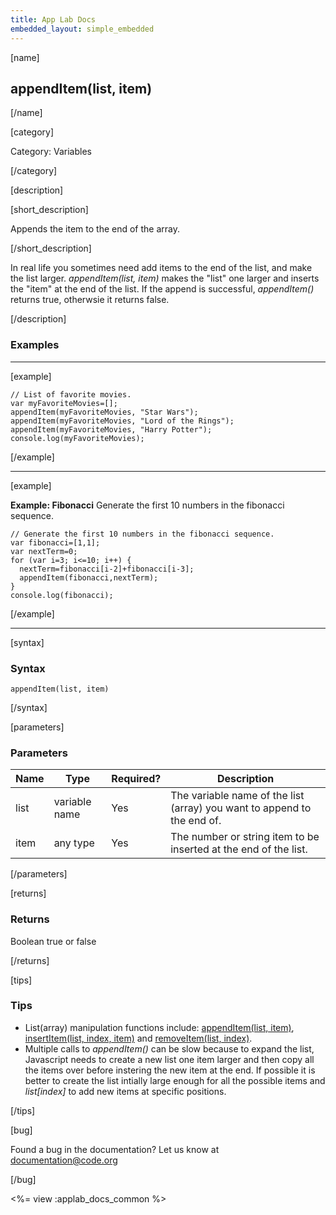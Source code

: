 ```yaml
---
title: App Lab Docs
embedded_layout: simple_embedded
---
```


[name]

## appendItem(list, item)

[/name]

[category]

Category: Variables

[/category]

[description]

[short_description]

Appends the item to the end of the array.

[/short_description]

In real life you sometimes need add items to the end of the list, and make the list larger. *appendItem(list, item)* makes the "list" one larger and inserts the "item" at the end of the list. If the append is successful, *appendItem()* returns true, otherwsie it returns false.

[/description]

### Examples
____________________________________________________

[example]

```
// List of favorite movies.
var myFavoriteMovies=[];
appendItem(myFavoriteMovies, "Star Wars");
appendItem(myFavoriteMovies, "Lord of the Rings");
appendItem(myFavoriteMovies, "Harry Potter");
console.log(myFavoriteMovies);
```

[/example]

____________________________________________________

[example]

**Example: Fibonacci** Generate the first 10 numbers in the fibonacci sequence.

```
// Generate the first 10 numbers in the fibonacci sequence.
var fibonacci=[1,1];
var nextTerm=0;
for (var i=3; i<=10; i++) {
  nextTerm=fibonacci[i-2]+fibonacci[i-3];
  appendItem(fibonacci,nextTerm);
}
console.log(fibonacci);
```

[/example]

____________________________________________________

[syntax]

### Syntax

```
appendItem(list, item)
```

[/syntax]

[parameters]

### Parameters

| Name  | Type | Required? | Description |
|-----------------|------|-----------|-------------|
| list | variable name | Yes | The variable name of the list (array) you want to append to the end of. |
| item | any type  | Yes | The number or string item to be inserted at the end of the list. |

[/parameters]

[returns]

### Returns
Boolean true or false

[/returns]

[tips]

### Tips
- List(array) manipulation functions include: [appendItem(list, item)](/applab/docs/appendItem), [insertItem(list, index, item)](/applab/docs/insertItem) and [removeItem(list, index)](/applab/docs/removeItem).
- Multiple calls to *appendItem()* can be slow because to expand the list, Javascript needs to create a new list one item larger and then copy all the items over before instering the new item at the end. If possible it is better to create the list intially large enough for all the possible items and *list[index]* to add new items at specific positions.

[/tips]

[bug]

Found a bug in the documentation? Let us know at documentation@code.org

[/bug]

<%= view :applab_docs_common %>
